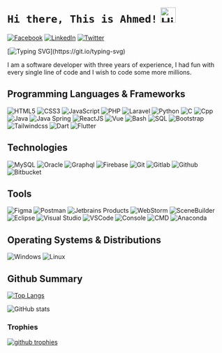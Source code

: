 # `Hi there, This is Ahmed!` <img src="https://user-images.githubusercontent.com/1303154/88677602-1635ba80-d120-11ea-84d8-d263ba5fc3c0.gif" width="35px" alt="Hi!">

[![Facebook](https://img.shields.io/badge/Facebook-%231877F2.svg?&style=flat-square&logo=facebook&logoColor=white)](https://www.facebook.com/ahmed.assar11/) 
[![LinkedIn](https://img.shields.io/badge/LinkedIn-%230077B5.svg?&style=flat-square&logo=linkedin&logoColor=white)](https://www.linkedin.com/in/ahmed-assar-59181622n/)
[![Twitter](https://img.shields.io/badge/Twitter-%231877F2.svg?&style=flat-square&logo=twitter&logoColor=white)](https://twitter.com/thisis_ahmed__)
 
[![Typing SVG](https://readme-typing-svg.herokuapp.com?font=comfortaa&color=00EE00&size=24&width=500&lines=Software+Engineer;Competitive+Programmer;Full+stack+web-developer!;Nice+to+meet+you...)](https://git.io/typing-svg)
  
 
I am a software developer with three years of experience, I had fun with every single line of code and I wish to code some more millions.
## Programming Languages & Frameworks

![HTML5](https://img.icons8.com/color/35/html-5.png)
![CSS3](https://img.icons8.com/color/35/css3.png)
![JavaScript](https://img.icons8.com/color/35/javascript.png)
![PHP](https://img.icons8.com/officexs/35/php-logo.png)
![Laravel](https://img.icons8.com/fluency/35/laravel.png)
![Python](https://img.icons8.com/color/35/python--v1.png)
![C](https://img.icons8.com/color/35/c-programming.png)
![Cpp](https://img.icons8.com/color/35/c-plus-plus-logo.png)
![Java](https://img.icons8.com/color/35/java-coffee-cup-logo--v1.png)
![Java Spring](https://img.icons8.com/?id=90519&size=35)
![ReactJS](https://img.icons8.com/plasticine/35/react.png)
![Vue](https://img.icons8.com/color/35/null/vue-js.png)
![Bash](https://img.icons8.com/plasticine/35/bash.png)
![SQL](https://img.icons8.com/external-soft-fill-juicy-fish/35/external-sql-coding-and-development-soft-fill-soft-fill-juicy-fish.png)
![Bootstrap](https://img.icons8.com/color/35/null/bootstrap.png)
![Tailwindcss](https://img.icons8.com/color/35/null/tailwindcss.png)
![Dart](https://img.icons8.com/color/35/dart.png)
![Flutter](https://img.icons8.com/color/35/flutter.png)
 
<!-- nosql sqlite vuejs -->

## Technologies

![MySQL](https://img.icons8.com/?id=UFXRpPFebwa2&size=35) 
![Oracle](https://img.icons8.com/color/35/oracle-logo.png)
![Graphql](https://img.icons8.com/color/35/null/graphql.png)
![Firebase](https://img.icons8.com/?id=62452&size=35&color=000000)
![Git](https://img.icons8.com/color/35/git.png)
![Gitlab](https://img.icons8.com/color/35/gitlab.png)
![Github](https://img.icons8.com/?id=52539&size=35)
![Bitbucket](https://img.icons8.com/color/35/bitbucket.png)

## Tools

![Figma](https://img.icons8.com/?id=8gfeOoqrHqJU&size=35)
![Postman](https://img.icons8.com/external-tal-revivo-color-tal-revivo/35/external-postman-is-the-only-complete-api-development-environment-logo-color-tal-revivo.png)
![Jetbrains Products](https://img.icons8.com/color/35/jetbrains.png)
![WebStorm](https://img.icons8.com/?id=32sNCVhNAx9Y&size=35)
![SceneBuilder](https://img.icons8.com/?id=BZz399uT6eo0&size=35&color=000000)
![Eclipse](https://img.icons8.com/office/35/java-eclipse.png)
![Visual Studio](https://img.icons8.com/?id=y7WGoWNuIWac&size=35)
![VSCode](https://img.icons8.com/color/35/visual-studio-code-2019.png)
![Console](https://img.icons8.com/color/35/console.png)
![CMD](https://img.icons8.com/?id=19291&size=35)
![Anaconda](https://img.icons8.com/fluency/35/anaconda--v2.png)

## Operating Systems & Distributions

![Windows](https://img.icons8.com/color/35/windows-10.png)
![Linux](https://img.icons8.com/color/35/linux.png)

## Github Summary

[![Top Langs](https://github-readme-stats.vercel.app/api/top-langs/?username=ahmed-72&layout=compact&theme=chartreuse-dark&count_private=true&langs_count=10)](https://github.com/anuraghazra/github-readme-stats)

![GitHub stats](https://github-readme-stats.vercel.app/api?username=ahmed-72&count_private=true&show_icons=true&theme=chartreuse-dark)


### Trophies
<a href="https://github.com/ryo-ma/github-profile-trophy">
    <img alt="github trophies" src="https://github-profile-trophy.vercel.app/?username=ahmed-72&theme=darkhub&no-frame=true&column=10">
</a>
